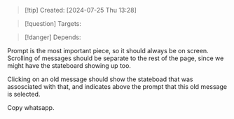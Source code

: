 
>[!tip] Created: [2024-07-25 Thu 13:28]

>[!question] Targets: 

>[!danger] Depends: 

Prompt is the most important piece, so it should always be on screen.
Scrolling of messages should be separate to the rest of the page, since we might have the stateboard showing up too.

Clicking on an old message should show the stateboad that was assosciated with that, and indicates above the prompt that this old message is selected.

Copy whatsapp.